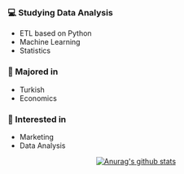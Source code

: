 ### :computer: Studying Data Analysis
+ ETL based on Python
+ Machine Learning
+ Statistics
### :pencil: Majored in
+ Turkish
+ Economics
### :star2: Interested in
+ Marketing
+ Data Analysis


<div align=center>
	
[![Anurag's github stats](https://github-readme-stats.vercel.app/api?username=hanna-joo&show_icons=true&theme=gruvbox)](https://github.com/anuraghazra/github-readme-stats)

</div>
